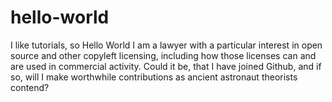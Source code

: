 # hello-world
I like tutorials, so Hello World
I am a lawyer with a particular interest in open source and other copyleft licensing, including how those licenses can and are used in commercial activity.
Could it be, that I have joined Github, and if so, will I make worthwhile contributions as ancient astronaut theorists contend?
